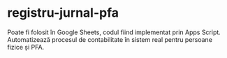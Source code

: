 # registru-jurnal-pfa
Poate fi folosit în Google Sheets, codul fiind implementat prin Apps Script. Automatizează procesul de contabilitate în sistem real pentru persoane fizice și PFA.
